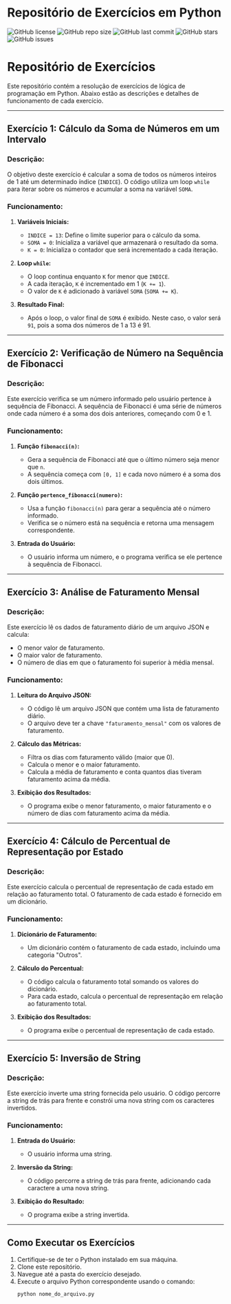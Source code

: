 # Repositório de Exercícios em Python

![GitHub license](https://img.shields.io/github/license/4L3M40/Repositorio_de_Exercicios_Python_2)
![GitHub repo size](https://img.shields.io/github/repo-size/4L3M40/Repositorio_de_Exercicios_Python_2)
![GitHub last commit](https://img.shields.io/github/last-commit/4L3M40/Repositorio_de_Exercicios_Python_2)
![GitHub stars](https://img.shields.io/github/stars/4L3M40/Repositorio_de_Exercicios_Python_2)
![GitHub issues](https://img.shields.io/github/issues/4L3M40/Repositorio_de_Exercicios_Python_2)


# Repositório de Exercícios

Este repositório contém a resolução de exercícios de lógica de programação em Python. Abaixo estão as descrições e detalhes de funcionamento de cada exercício.

---

## Exercício 1: Cálculo da Soma de Números em um Intervalo

### Descrição:
O objetivo deste exercício é calcular a soma de todos os números inteiros de 1 até um determinado índice (`INDICE`). O código utiliza um loop `while` para iterar sobre os números e acumular a soma na variável `SOMA`.

### Funcionamento:
1. **Variáveis Iniciais:**
   - `INDICE = 13`: Define o limite superior para o cálculo da soma.
   - `SOMA = 0`: Inicializa a variável que armazenará o resultado da soma.
   - `K = 0`: Inicializa o contador que será incrementado a cada iteração.

2. **Loop `while`:**
   - O loop continua enquanto `K` for menor que `INDICE`.
   - A cada iteração, `K` é incrementado em 1 (`K += 1`).
   - O valor de `K` é adicionado à variável `SOMA` (`SOMA += K`).

3. **Resultado Final:**
   - Após o loop, o valor final de `SOMA` é exibido. Neste caso, o valor será `91`, pois a soma dos números de 1 a 13 é 91.

---

## Exercício 2: Verificação de Número na Sequência de Fibonacci

### Descrição:
Este exercício verifica se um número informado pelo usuário pertence à sequência de Fibonacci. A sequência de Fibonacci é uma série de números onde cada número é a soma dos dois anteriores, começando com 0 e 1.

### Funcionamento:
1. **Função `fibonacci(n)`:**
   - Gera a sequência de Fibonacci até que o último número seja menor que `n`.
   - A sequência começa com `[0, 1]` e cada novo número é a soma dos dois últimos.

2. **Função `pertence_fibonacci(numero)`:**
   - Usa a função `fibonacci(n)` para gerar a sequência até o número informado.
   - Verifica se o número está na sequência e retorna uma mensagem correspondente.

3. **Entrada do Usuário:**
   - O usuário informa um número, e o programa verifica se ele pertence à sequência de Fibonacci.

---

## Exercício 3: Análise de Faturamento Mensal

### Descrição:
Este exercício lê os dados de faturamento diário de um arquivo JSON e calcula:
- O menor valor de faturamento.
- O maior valor de faturamento.
- O número de dias em que o faturamento foi superior à média mensal.

### Funcionamento:
1. **Leitura do Arquivo JSON:**
   - O código lê um arquivo JSON que contém uma lista de faturamento diário.
   - O arquivo deve ter a chave `"faturamento_mensal"` com os valores de faturamento.

2. **Cálculo das Métricas:**
   - Filtra os dias com faturamento válido (maior que 0).
   - Calcula o menor e o maior faturamento.
   - Calcula a média de faturamento e conta quantos dias tiveram faturamento acima da média.

3. **Exibição dos Resultados:**
   - O programa exibe o menor faturamento, o maior faturamento e o número de dias com faturamento acima da média.

---

## Exercício 4: Cálculo de Percentual de Representação por Estado

### Descrição:
Este exercício calcula o percentual de representação de cada estado em relação ao faturamento total. O faturamento de cada estado é fornecido em um dicionário.

### Funcionamento:
1. **Dicionário de Faturamento:**
   - Um dicionário contém o faturamento de cada estado, incluindo uma categoria "Outros".

2. **Cálculo do Percentual:**
   - O código calcula o faturamento total somando os valores do dicionário.
   - Para cada estado, calcula o percentual de representação em relação ao faturamento total.

3. **Exibição dos Resultados:**
   - O programa exibe o percentual de representação de cada estado.

---

## Exercício 5: Inversão de String

### Descrição:
Este exercício inverte uma string fornecida pelo usuário. O código percorre a string de trás para frente e constrói uma nova string com os caracteres invertidos.

### Funcionamento:
1. **Entrada do Usuário:**
   - O usuário informa uma string.

2. **Inversão da String:**
   - O código percorre a string de trás para frente, adicionando cada caractere a uma nova string.

3. **Exibição do Resultado:**
   - O programa exibe a string invertida.

---

## Como Executar os Exercícios

1. Certifique-se de ter o Python instalado em sua máquina.
2. Clone este repositório.
3. Navegue até a pasta do exercício desejado.
4. Execute o arquivo Python correspondente usando o comando:
   ```bash
   python nome_do_arquivo.py
   ```

